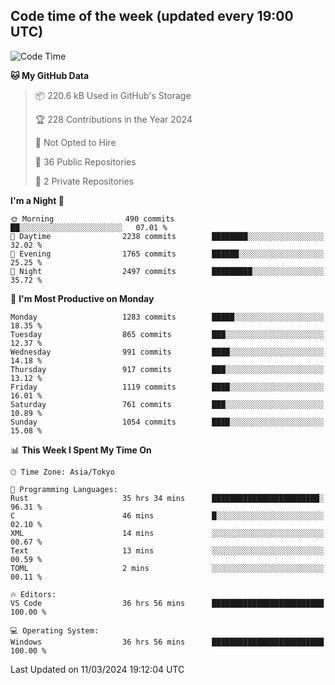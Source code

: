 ## Code time of the week (updated every 19:00 UTC)

<!--START_SECTION:waka-->
![Code Time](http://img.shields.io/badge/Code%20Time-2%2C795%20hrs%2014%20mins-blue)

**🐱 My GitHub Data** 

> 📦 220.6 kB Used in GitHub's Storage 
 > 
> 🏆 228 Contributions in the Year 2024
 > 
> 🚫 Not Opted to Hire
 > 
> 📜 36 Public Repositories 
 > 
> 🔑 2 Private Repositories 
 > 
**I'm a Night 🦉** 

```text
🌞 Morning                490 commits         ██░░░░░░░░░░░░░░░░░░░░░░░   07.01 % 
🌆 Daytime                2238 commits        ████████░░░░░░░░░░░░░░░░░   32.02 % 
🌃 Evening                1765 commits        ██████░░░░░░░░░░░░░░░░░░░   25.25 % 
🌙 Night                  2497 commits        █████████░░░░░░░░░░░░░░░░   35.72 % 
```
📅 **I'm Most Productive on Monday** 

```text
Monday                   1283 commits        █████░░░░░░░░░░░░░░░░░░░░   18.35 % 
Tuesday                  865 commits         ███░░░░░░░░░░░░░░░░░░░░░░   12.37 % 
Wednesday                991 commits         ████░░░░░░░░░░░░░░░░░░░░░   14.18 % 
Thursday                 917 commits         ███░░░░░░░░░░░░░░░░░░░░░░   13.12 % 
Friday                   1119 commits        ████░░░░░░░░░░░░░░░░░░░░░   16.01 % 
Saturday                 761 commits         ███░░░░░░░░░░░░░░░░░░░░░░   10.89 % 
Sunday                   1054 commits        ████░░░░░░░░░░░░░░░░░░░░░   15.08 % 
```


📊 **This Week I Spent My Time On** 

```text
🕑︎ Time Zone: Asia/Tokyo

💬 Programming Languages: 
Rust                     35 hrs 34 mins      ████████████████████████░   96.31 % 
C                        46 mins             █░░░░░░░░░░░░░░░░░░░░░░░░   02.10 % 
XML                      14 mins             ░░░░░░░░░░░░░░░░░░░░░░░░░   00.67 % 
Text                     13 mins             ░░░░░░░░░░░░░░░░░░░░░░░░░   00.59 % 
TOML                     2 mins              ░░░░░░░░░░░░░░░░░░░░░░░░░   00.11 % 

🔥 Editors: 
VS Code                  36 hrs 56 mins      █████████████████████████   100.00 % 

💻 Operating System: 
Windows                  36 hrs 56 mins      █████████████████████████   100.00 % 
```


 Last Updated on 11/03/2024 19:12:04 UTC
<!--END_SECTION:waka-->